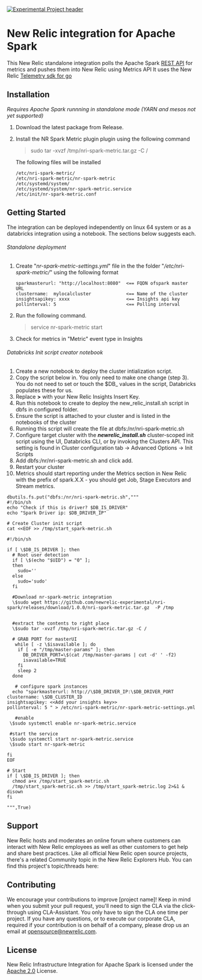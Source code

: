 [![Experimental Project header](https://github.com/newrelic/opensource-website/raw/master/src/images/categories/Experimental.png)](https://opensource.newrelic.com/oss-category/#experimental)

# New Relic integration for Apache Spark 

This New Relic  standalone integration polls the Apache Spark [REST API](https://spark.apache.org/docs/latest/monitoring.html#rest-api) for metrics and pushes them into New Relic  using Metrics API
It uses the New Relic [Telemetry sdk for go](https://github.com/newrelic/newrelic-telemetry-sdk-go)

## Installation

*Requires Apache Spark runnning in standalone mode (YARN and mesos not yet supported)*

1. Download the latest package from Release.
2. Install the NR Spark Metric plugin plugin using the following command 
    > sudo tar -xvzf /tmp/nri-spark-metric.tar.gz -C /

    The following files will be installed 
    ```
    /etc/nri-spark-metric/
    /etc/nri-spark-metric/nr-spark-metric
    /etc/systemd/system/
    /etc/systemd/system/nr-spark-metric.service
    /etc/init/nr-spark-metric.conf
    ```


## Getting Started

The integration can be deployed independently on linux 64 system or as a databricks integration using a notebook. The sections below suggests each.


###### Standalone deployment 

1. Create "*nr-spark-metric-settings.yml*" file in the the folder "*/etc/nri-spark-metric/*"  using the following format
    ```
    sparkmasterurl: "http://localhost:8080"  <== FQDN ofspark master URL
    clustername:  mylocalcluster             <== Name of the cluster
    insightsapikey: xxxx                     <== Insights api key
    pollinterval: 5                          <== Polling interval
    ```
2. Run the following command.
    > service nr-spark-metric start

3. Check for metrics in "Metric" event type in Insights




###### Databricks Init script creator notebook



1. Create a new notebook to deploy the cluster intialization script. 
2. Copy the script below in. You only need to make one change (step 3). You do not need to set or touch the $DB_ values in the script, Databricks populates these for us. 
3. Replace **<Add your insights key>>** with your New Relic Insights Insert Key.
4. Run this notebook to create to deploy the new_relic_install.sh script in dbfs in configured folder.
5. Ensure the script is attached to your cluster and is listed in the notebooks of the cluster
6. Running this script will create the file at dbfs:/nr/nri-spark-metric.sh
7. Configure target cluster with the ***newrelic_install.sh*** cluster-scoped init script using the UI, Databricks CLI, or by invoking the Clusters API. This setting is found in Cluster configuration tab -> Advanced Options -> Init Scripts
8. Add dbfs:/nr/nri-spark-metric.sh and click add. 
9. Restart your cluster
10. Metrics should start reporting under the Metrics section in New Relic with the prefix of spark.X.X - you should get Job, Stage Executors and Stream metrics.

```
dbutils.fs.put("dbfs:/nr/nri-spark-metric.sh",""" 
#!/bin/sh
echo "Check if this is driver? $DB_IS_DRIVER"
echo "Spark Driver ip: $DB_DRIVER_IP"

# Create Cluster init script
cat <<EOF >> /tmp/start_spark-metric.sh

#!/bin/sh

if [ \$DB_IS_DRIVER ]; then
  # Root user detection
  if [ \$(echo "$UID") = "0" ];                                      
  then                                                                     
    sudo=''                                                                
  else
    sudo='sudo'                                                        
  fi

  #Download nr-spark-metric integration
  \$sudo wget https://github.com/newrelic-experimental/nri-spark/releases/download/1.0.0/nri-spark-metric.tar.gz  -P /tmp


  #extract the contents to right place
  \$sudo tar -xvzf /tmp/nri-spark-metric.tar.gz -C /

  # GRAB PORT for masterUI
   while [ -z \$isavailable ]; do
    if [ -e "/tmp/master-params" ]; then
      DB_DRIVER_PORT=\$(cat /tmp/master-params | cut -d' ' -f2)
      isavailable=TRUE
    fi
    sleep 2
  done
  
   # configure spark instances
  echo "sparkmasterurl: http://\$DB_DRIVER_IP:\$DB_DRIVER_PORT
clustername: \$DB_CLUSTER_ID
insightsapikey: <<Add your insights key>>
pollinterval: 5 " > /etc/nri-spark-metric/nr-spark-metric-settings.yml

   #enable 
 \$sudo systemctl enable nr-spark-metric.service
 
 #start the service 
 \$sudo systemctl start nr-spark-metric.service
 \$sudo start nr-spark-metric

fi
EOF

# Start 
if [ \$DB_IS_DRIVER ]; then
  chmod a+x /tmp/start_spark-metric.sh
  /tmp/start_spark-metric.sh >> /tmp/start_spark-metric.log 2>&1 & disown
fi

""",True)
```

## Support

New Relic hosts and moderates an online forum where customers can interact with New Relic employees as well as other customers to get help and share best practices. Like all official New Relic open source projects, there's a related Community topic in the New Relic Explorers Hub. You can find this project's topic/threads here:


## Contributing
We encourage your contributions to improve [project name]! Keep in mind when you submit your pull request, you'll need to sign the CLA via the click-through using CLA-Assistant. You only have to sign the CLA one time per project.
If you have any questions, or to execute our corporate CLA, required if your contribution is on behalf of a company,  please drop us an email at opensource@newrelic.com.

## License
New Relic Infrastructure Integration for Apache Spark is licensed under the [Apache 2.0](http://apache.org/licenses/LICENSE-2.0.txt) License.


